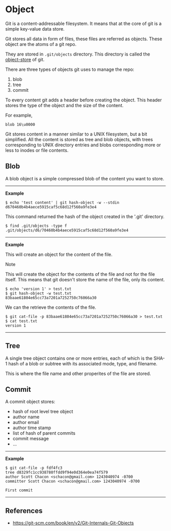 # Object

Git is a content-addressable filesystem. It means that at the core of git is a simple key-value data store.

Git stores all data in form of files, these files are referred as objects. These object are the atoms of a git repo.

They are stored in `.git/objects` directory. This directory is called the [object-store](object-store.md) of git.

There are three types of objects git uses to manage the repo:

1. blob
2. tree
3. commit

To every content git adds a header before creating the object. This header stores the type of the object and the size of the content.

For example,

```
blob 16\u0000
```

Git stores content in a manner similar to a UNIX filesystem, but a bit simplified. All the content is stored as tree and blob objects, with trees corresponding to UNIX directory entries and blobs corresponding more or less to inodes or file contents.

## Blob

A blob object is a simple compressed blob of the content you want to store.

---

**Example**

```shell
$ echo 'test content' | git hash-object -w --stdin
d670460b4b4aece5915caf5c68d12f560a9fe3e4
```

This command returned the hash of the object created in the '.git' directory.

```shell
$ find .git/objects -type f
.git/objects/d6/70460b4b4aece5915caf5c68d12f560a9fe3e4
```

---

**Example**

This will create an object for the content of the file.

> [!note]
> This will create the object for the contents of the file and not for the file itself. This means that git doesn't store the name of the file, only its content.

```shell
$ echo 'version 1' > test.txt
$ git hash-object -w test.txt
83baae61804e65cc73a7201a7252750c76066a30
```

We can the retrieve the contents of the file.

```shell
$ git cat-file -p 83baae61804e65cc73a7201a7252750c76066a30 > test.txt
$ cat test.txt
version 1
```

---

## Tree

A single tree object contains one or more entries, each of which is the SHA-1 hash of a blob or subtree with its associated mode, type, and filename.

This is where the file name and other properites of the file are stored.

## Commit

A commit object stores:

- hash of root level tree object
- author name
- author email
- author time stamp
- list of hash of parent commits
- commit message
- ...

---

**Example**

```shell
$ git cat-file -p fdf4fc3
tree d8329fc1cc938780ffdd9f94e0d364e0ea74f579
author Scott Chacon <schacon@gmail.com> 1243040974 -0700
committer Scott Chacon <schacon@gmail.com> 1243040974 -0700

First commit
```

---

## References

- https://git-scm.com/book/en/v2/Git-Internals-Git-Objects
